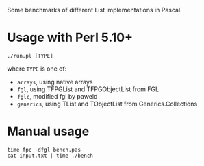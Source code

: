 Some benchmarks of different List implementations in Pascal.

# Usage with Perl 5.10+

```
./run.pl [TYPE]
```

where `TYPE` is one of:
- `arrays`, using native arrays
- `fgl`, using TFPGList and TFPGObjectList from FGL
- `fglc`, modified fgl by paweld
- `generics`, using TList and TObjectList from Generics.Collections

# Manual usage

```
time fpc -dfgl bench.pas
cat input.txt | time ./bench
```


